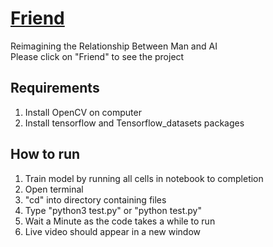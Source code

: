 # [Friend](https://class.arts.ucsb.edu/art185/Sites/w21/romtin/final.html)
Reimagining the Relationship Between Man and AI  
Please click on "Friend" to see the project  
## Requirements
1. Install OpenCV on computer
2. Install tensorflow and Tensorflow_datasets packages
## How to run  
1. Train model by running all cells in notebook to completion
2. Open terminal
3. "cd" into directory containing files
4. Type "python3 test.py" or "python test.py"
5. Wait a Minute as the code takes a while to run
6. Live video should appear in a new window
